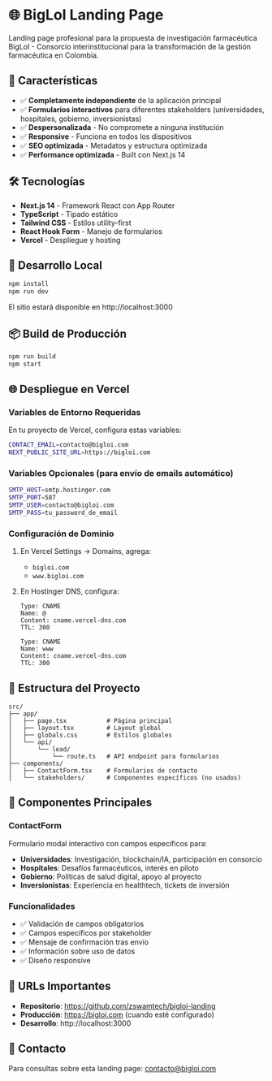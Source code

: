 # 🌐 BigLoI Landing Page

Landing page profesional para la propuesta de investigación farmacéutica BigLoI - Consorcio interinstitucional para la transformación de la gestión farmacéutica en Colombia.

## 🎯 Características

- ✅ **Completamente independiente** de la aplicación principal
- ✅ **Formularios interactivos** para diferentes stakeholders (universidades, hospitales, gobierno, inversionistas)
- ✅ **Despersonalizada** - No compromete a ninguna institución
- ✅ **Responsive** - Funciona en todos los dispositivos
- ✅ **SEO optimizada** - Metadatos y estructura optimizada
- ✅ **Performance optimizada** - Built con Next.js 14

## 🛠️ Tecnologías

- **Next.js 14** - Framework React con App Router
- **TypeScript** - Tipado estático
- **Tailwind CSS** - Estilos utility-first
- **React Hook Form** - Manejo de formularios
- **Vercel** - Despliegue y hosting

## 🚀 Desarrollo Local

```bash
npm install
npm run dev
```

El sitio estará disponible en http://localhost:3000

## 📦 Build de Producción

```bash
npm run build
npm start
```

## 🌐 Despliegue en Vercel

### Variables de Entorno Requeridas

En tu proyecto de Vercel, configura estas variables:

```bash
CONTACT_EMAIL=contacto@bigloi.com
NEXT_PUBLIC_SITE_URL=https://bigloi.com
```

### Variables Opcionales (para envío de emails automático)

```bash
SMTP_HOST=smtp.hostinger.com
SMTP_PORT=587
SMTP_USER=contacto@bigloi.com
SMTP_PASS=tu_password_de_email
```

### Configuración de Dominio

1. En Vercel Settings → Domains, agrega:
   - `bigloi.com`
   - `www.bigloi.com`

2. En Hostinger DNS, configura:
   ```
   Type: CNAME
   Name: @
   Content: cname.vercel-dns.com
   TTL: 300

   Type: CNAME
   Name: www
   Content: cname.vercel-dns.com
   TTL: 300
   ```

## 📁 Estructura del Proyecto

```
src/
├── app/
│   ├── page.tsx           # Página principal
│   ├── layout.tsx         # Layout global
│   ├── globals.css        # Estilos globales
│   └── api/
│       └── lead/
│           └── route.ts   # API endpoint para formularios
├── components/
│   ├── ContactForm.tsx    # Formularios de contacto
│   └── stakeholders/      # Componentes específicos (no usados)
```

## 🎨 Componentes Principales

### ContactForm
Formulario modal interactivo con campos específicos para:
- **Universidades**: Investigación, blockchain/IA, participación en consorcio
- **Hospitales**: Desafíos farmacéuticos, interés en piloto
- **Gobierno**: Políticas de salud digital, apoyo al proyecto
- **Inversionistas**: Experiencia en healthtech, tickets de inversión

### Funcionalidades
- ✅ Validación de campos obligatorios
- ✅ Campos específicos por stakeholder
- ✅ Mensaje de confirmación tras envío
- ✅ Información sobre uso de datos
- ✅ Diseño responsive

## 🔗 URLs Importantes

- **Repositorio**: https://github.com/zswamtech/bigloi-landing
- **Producción**: https://bigloi.com (cuando esté configurado)
- **Desarrollo**: http://localhost:3000

## 📧 Contacto

Para consultas sobre esta landing page: contacto@bigloi.com
